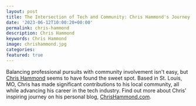 ```yaml
---
layout: post
title: The Intersection of Tech and Community: Chris Hammond's Journey
date: '2023-06-12T10:00:20+00:00'
permalink: chris-hammond
description: Chris Hammond
keywords: Chris Hammond
image: chrishammond.jpg
categories:
featured: true
---
```

Balancing professional pursuits with community involvement isn't easy, but [Chris Hammond](https://www.chrishammond.com/) seems to have found the sweet spot. Based in St. Louis, MO, Chris has made significant contributions to his local community, all while advancing his career in the tech industry. Find out more about Chris' inspiring journey on his personal blog, [ChrisHammond.com](https://www.chrishammond.com/).